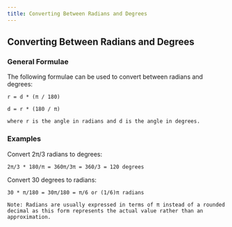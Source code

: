 ```yaml
---
title: Converting Between Radians and Degrees
---
```

## Converting Between Radians and Degrees

### General Formulae

The following formulae can be used to convert between radians and degrees:
```
r = d * (π / 180)

d = r * (180 / π)

where r is the angle in radians and d is the angle in degrees.
```

### Examples

Convert 2π/3 radians to degrees:

```
2π/3 * 180/π = 360π/3π = 360/3 = 120 degrees
```

Convert 30 degrees to radians:

```
30 * π/180 = 30π/180 = π/6 or (1/6)π radians

Note: Radians are usually expressed in terms of π instead of a rounded decimal as this form represents the actual value rather than an approximation.
```



